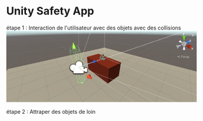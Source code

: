 # Unity Safety App

étape 1 : Interaction de l'utilisateur avec des objets avec des collisions
![test](Images/interaction.png)

étape 2 : Attraper des objets de loin


